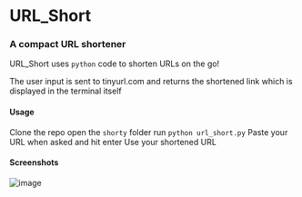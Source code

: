 # URL_Short

### A compact URL shortener

URL_Short uses `python` code to shorten URLs on the go!

The user input is sent to tinyurl.com and returns the shortened link which is displayed in the terminal itself

#### Usage

Clone the repo 
open the `shorty` folder
run ```python url_short.py```
Paste your URL when asked and hit enter
Use your shortened URL

#### Screenshots

![image](https://github.com/yagyandatta/Py-Scripts/blob/master/.github/images/short_url.png)
